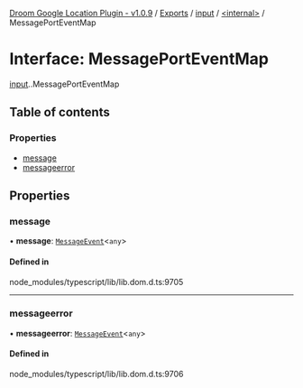 [Droom Google Location Plugin - v1.0.9](../README.md) / [Exports](../modules.md) / [input](../modules/input.md) / [<internal\>](../modules/input._internal_.md) / MessagePortEventMap

# Interface: MessagePortEventMap

[input](../modules/input.md).[<internal>](../modules/input._internal_.md).MessagePortEventMap

## Table of contents

### Properties

- [message](input._internal_.MessagePortEventMap.md#message)
- [messageerror](input._internal_.MessagePortEventMap.md#messageerror)

## Properties

### message

• **message**: [`MessageEvent`](../modules/input._internal_.md#messageevent)<`any`\>

#### Defined in

node_modules/typescript/lib/lib.dom.d.ts:9705

___

### messageerror

• **messageerror**: [`MessageEvent`](../modules/input._internal_.md#messageevent)<`any`\>

#### Defined in

node_modules/typescript/lib/lib.dom.d.ts:9706
